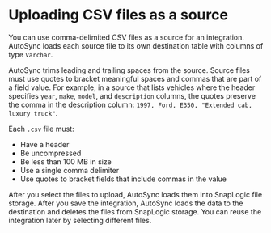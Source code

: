 # Uploading CSV files as a source

You can use comma-delimited CSV files as a source for an integration. AutoSync loads each source file to its own destination table with columns of type `Varchar`.

AutoSync trims leading and trailing spaces from the source. Source files must use quotes to bracket meaningful spaces and commas that are part of a field value. For example, in a source that lists vehicles where the header specifies `year`, `make`, `model`, and `description` columns, the quotes preserve the comma in the description column: `1997, Ford, E350, "Extended cab, luxury truck"`.

Each `.csv` file must:

-   Have a header
-   Be uncompressed
-   Be less than 100 MB in size
-   Use a single comma delimiter
-   Use quotes to bracket fields that include commas in the value

After you select the files to upload, AutoSync loads them into SnapLogic file storage. After you save the integration, AutoSync loads the data to the destination and deletes the files from SnapLogic storage. You can reuse the integration later by selecting different files.


